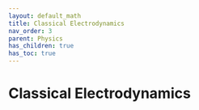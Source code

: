 ```yaml
---
layout: default_math
title: Classical Electrodynamics
nav_order: 3
parent: Physics
has_children: true
has_toc: true
---
```


# Classical Electrodynamics

